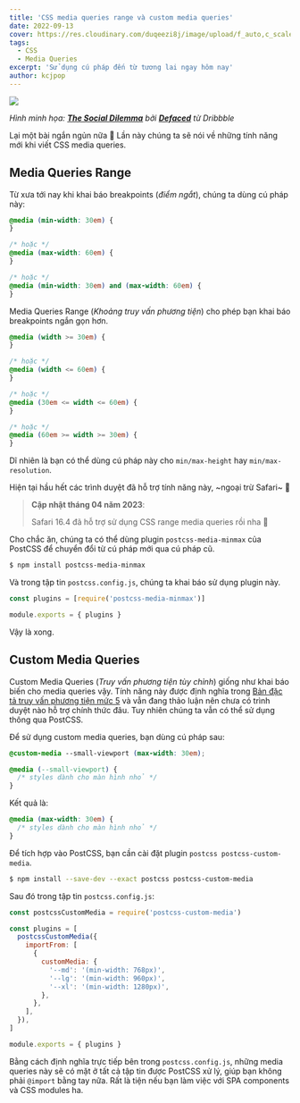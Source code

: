 ```yaml
---
title: 'CSS media queries range và custom media queries'
date: 2022-09-13
cover: https://res.cloudinary.com/duqeezi8j/image/upload/f_auto,c_scale,w_1200/v1683438302/ehkoo/7c9069af240c1a0bf718768f90d09927.png
tags:
  - CSS
  - Media Queries
excerpt: 'Sử dụng cú pháp đến từ tương lai ngay hôm nay'
author: kcjpop
---
```


![](https://res.cloudinary.com/duqeezi8j/image/upload/f_auto,c_scale,w_1200/v1683438302/ehkoo/7c9069af240c1a0bf718768f90d09927.png)

_Hình minh họa: [**The Social Dilemma**](https://dribbble.com/shots/14182464-The-Social-Dilemma) bởi [**Defaced**](https://dribbble.com/defacedstudio) từ Dribbble_

Lại một bài ngắn ngủn nữa 🥲 Lần này chúng ta sẽ nói về những tính năng mới khi viết CSS media queries.

## Media Queries Range

Từ xưa tới nay khi khai báo breakpoints (_điểm ngắt_), chúng ta dùng cú pháp này:

```css
@media (min-width: 30em) {
}

/* hoặc */
@media (max-width: 60em) {
}

/* hoặc */
@media (min-width: 30em) and (max-width: 60em) {
}
```

Media Queries Range (_Khoảng truy vấn phương tiện_) cho phép bạn khai báo breakpoints ngắn gọn hơn.

```css
@media (width >= 30em) {
}

/* hoặc */
@media (width <= 60em) {
}

/* hoặc */
@media (30em <= width <= 60em) {
}

/* hoặc */
@media (60em >= width >= 30em) {
}
```

Dĩ nhiên là bạn có thể dùng cú pháp này cho `min/max-height` hay `min/max-resolution`.

Hiện tại hầu hết các trình duyệt đã hỗ trợ tính năng này, ~ngoại trừ Safari~ 🙁

> **Cập nhật tháng 04 năm 2023**:
>
> Safari 16.4 đã hỗ trợ sử dụng CSS range media queries rồi nha 🥳

Cho chắc ăn, chúng ta có thể dùng plugin `postcss-media-minmax` của PostCSS để chuyển đổi từ cú pháp mới qua cú pháp cũ.

```bash
$ npm install postcss-media-minmax
```

Và trong tập tin `postcss.config.js`, chúng ta khai báo sử dụng plugin này.

```js
const plugins = [require('postcss-media-minmax')]

module.exports = { plugins }
```

Vậy là xong.

## Custom Media Queries

Custom Media Queries (_Truy vấn phương tiện tùy chỉnh_) giống như khai báo biến cho media queries vậy. Tính năng này được định nghĩa trong [Bản đặc tả truy vấn phương tiện mức 5](https://www.w3.org/TR/mediaqueries-5/#custom-mq) và vẫn đang thảo luận nên chưa có trình duyệt nào hỗ trợ chính thức đâu. Tuy nhiên chúng ta vẫn có thể sử dụng thông qua PostCSS.

Để sử dụng custom media queries, bạn dùng cú pháp sau:

```css
@custom-media --small-viewport (max-width: 30em);

@media (--small-viewport) {
  /* styles dành cho màn hình nhỏ */
}
```

Kết quả là:

```css
@media (max-width: 30em) {
  /* styles dành cho màn hình nhỏ */
}
```

Để tích hợp vào PostCSS, bạn cần cài đặt plugin `postcss postcss-custom-media`.

```bash
$ npm install --save-dev --exact postcss postcss-custom-media
```

Sau đó trong tập tin `postcss.config.js`:

```js
const postcssCustomMedia = require('postcss-custom-media')

const plugins = [
  postcssCustomMedia({
    importFrom: [
      {
        customMedia: {
          '--md': '(min-width: 768px)',
          '--lg': '(min-width: 960px)',
          '--xl': '(min-width: 1280px)',
        },
      },
    ],
  }),
]

module.exports = { plugins }
```

Bằng cách định nghĩa trực tiếp bên trong `postcss.config.js`, những media queries này sẽ có mặt ở tất cả tập tin được PostCSS xử lý, giúp bạn không phải `@import` bằng tay nữa. Rất là tiện nếu bạn làm việc với SPA components và CSS modules ha.
